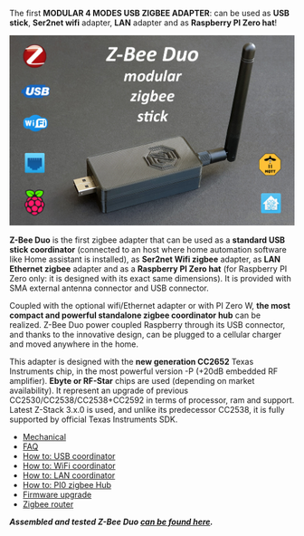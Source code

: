 
The first **MODULAR 4 MODES USB ZIGBEE ADAPTER**: can be used as **USB stick**, **Ser2net wifi** adapter, **LAN** adapter and as **Raspberry PI Zero hat**!

<img src="https://github.com/Gio-dot/Z-Bee-Duo/blob/main/images/20211010_101921-ico-3.jpg?raw=true" width="900">

**Z-Bee Duo** is the first zigbee adapter that can be used as a **standard USB stick coordinator** (connected to an host where home automation software like Home assistant is installed), as **Ser2net Wifi zigbee** adapter, as **LAN Ethernet zigbee** adapter and as a **Raspberry PI Zero hat** (for Raspberry PI Zero only: it is designed with its exact same dimensions). It is provided with SMA external antenna connector and USB connector.

Coupled with the optional wifi/Ethernet adapter or with PI Zero W, **the most compact and powerful standalone zigbee coordinator hub** can be realized. Z-Bee Duo power coupled Raspberry through its USB connector, and thanks to the innovative design, can be plugged to a cellular charger and moved anywhere in the home.

This adapter is designed with the **new generation CC2652** Texas Instruments chip, in the most powerful version -P (+20dB embedded RF amplifier). **Ebyte or RF-Star** chips are used (depending on market availability). It represent an upgrade of previous CC2530/CC2538/CC2538+CC2592 in terms of processor, ram and support. Latest Z-Stack 3.x.0 is used, and unlike its predecessor CC2538, it is fully supported by official Texas Instruments SDK.


- [Mechanical](https://gio-dot.github.io/Z-Bee-Duo/mechanical)
- [FAQ](https://gio-dot.github.io/Z-Bee-Duo/FAQ)
- [How to: USB coordinator](https://gio-dot.github.io/Z-Bee-Duo/usb-coordinator)
- [How to: WiFi coordinator](https://gio-dot.github.io/Z-Bee-Duo/wifi-coordinator)
- [How to: LAN coordinator](https://gio-dot.github.io/Z-Bee-Duo/lan-coordinator)
- [How to: PI0 zigbee Hub](https://gio-dot.github.io/Z-Bee-Duo/pi0-zigbee-hub)
- [Firmware upgrade](https://gio-dot.github.io/Z-Bee-Duo/Firmware-upgrade)
- [Zigbee router](https://gio-dot.github.io/Z-Bee-Duo/zigbee-router)

***Assembled and tested Z-Bee Duo [can be found here](https://www.tindie.com/products/23046/).***



